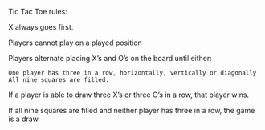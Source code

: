 Tic Tac Toe rules:

X always goes first.

Players cannot play on a played position

Players alternate placing X’s and O’s on the board until either:

    One player has three in a row, horizontally, vertically or diagonally
    All nine squares are filled.

If a player is able to draw three X’s or three O’s in a row, that player wins.

If all nine squares are filled and neither player has three in a row, the game is a draw.
